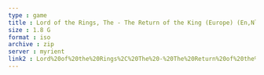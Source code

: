 ```yaml
---
type : game
title : Lord of the Rings, The - The Return of the King (Europe) (En,Nl,Pt,Sv,Pl)
size : 1.8 G
format : iso
archive : zip
server : myrient
link2 : Lord%20of%20the%20Rings%2C%20The%20-%20The%20Return%20of%20the%20King%20%28Europe%29%20%28En%2CNl%2CPt%2CSv%2CPl%29
---
```

